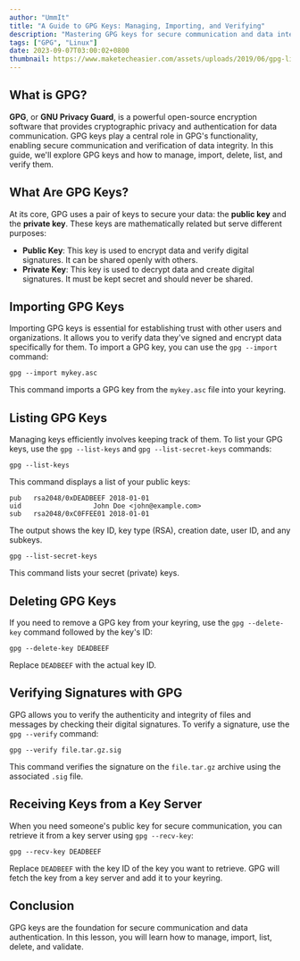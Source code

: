 ```yaml
---
author: "UmmIt"
title: "A Guide to GPG Keys: Managing, Importing, and Verifying"
description: "Mastering GPG keys for secure communication and data integrity - Learn how to manage, import, delete, list, and verify GPG keys in this comprehensive guide."
tags: ["GPG", "Linux"]
date: 2023-09-07T03:00:02+0800
thumbnail: https://www.maketecheasier.com/assets/uploads/2019/06/gpg-linux-key-passphrase.png
---
```


## What is GPG?

**GPG**, or **GNU Privacy Guard**, is a powerful open-source encryption software that provides cryptographic privacy and authentication for data communication. GPG keys play a central role in GPG's functionality, enabling secure communication and verification of data integrity. In this guide, we'll explore GPG keys and how to manage, import, delete, list, and verify them.

## What Are GPG Keys?

At its core, GPG uses a pair of keys to secure your data: the **public key** and the **private key**. These keys are mathematically related but serve different purposes:

- **Public Key**: This key is used to encrypt data and verify digital signatures. It can be shared openly with others.
- **Private Key**: This key is used to decrypt data and create digital signatures. It must be kept secret and should never be shared.

## Importing GPG Keys

Importing GPG keys is essential for establishing trust with other users and organizations. It allows you to verify data they've signed and encrypt data specifically for them. To import a GPG key, you can use the `gpg --import` command:

```shell
gpg --import mykey.asc
```

This command imports a GPG key from the `mykey.asc` file into your keyring.

## Listing GPG Keys

Managing keys efficiently involves keeping track of them. To list your GPG keys, use the `gpg --list-keys` and `gpg --list-secret-keys` commands:

```shell
gpg --list-keys
```

This command displays a list of your public keys:

```plaintext
pub   rsa2048/0xDEADBEEF 2018-01-01
uid                  John Doe <john@example.com>
sub   rsa2048/0xC0FFEE01 2018-01-01
```

The output shows the key ID, key type (RSA), creation date, user ID, and any subkeys.

```shell
gpg --list-secret-keys
```

This command lists your secret (private) keys.

## Deleting GPG Keys

If you need to remove a GPG key from your keyring, use the `gpg --delete-key` command followed by the key's ID:

```shell
gpg --delete-key DEADBEEF
```

Replace `DEADBEEF` with the actual key ID.

## Verifying Signatures with GPG

GPG allows you to verify the authenticity and integrity of files and messages by checking their digital signatures. To verify a signature, use the `gpg --verify` command:

```shell
gpg --verify file.tar.gz.sig
```

This command verifies the signature on the `file.tar.gz` archive using the associated `.sig` file.

## Receiving Keys from a Key Server

When you need someone's public key for secure communication, you can retrieve it from a key server using `gpg --recv-key`:

```shell
gpg --recv-key DEADBEEF
```

Replace `DEADBEEF` with the key ID of the key you want to retrieve. GPG will fetch the key from a key server and add it to your keyring.

## Conclusion

GPG keys are the foundation for secure communication and data authentication. In this lesson, you will learn how to manage, import, list, delete, and validate.
